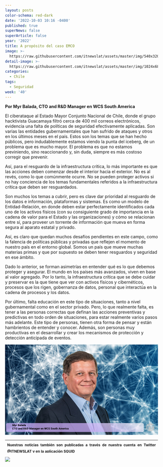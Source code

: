 ```yaml
---
layout: posts
color-schema: red-dark
date: '2022-10-03 10:16 -0400'
published: true
superNews: false
superArticle: false
year: '2022'
title: A propósito del caso EMCO
image: >-
  https://raw.githubusercontent.com/itnewslat/assets/master/img/540x320/Myr-balada-p.jpg
detail-image: >-
  https://raw.githubusercontent.com/itnewslat/assets/master/img/1024x680/Myr-balada-g.jpg
categories:
  - Chile
tags:
  - Seguridad
week: '40'
---
```

**Por Myr Balada, CTO and R&D Manager en WCS South America**

El ciberataque al Estado Mayor Conjunto Nacional de Chile, donde el grupo hacktivista Guacamaya filtró cerca de 400 mil correos electrónicos, evidencia una falta de políticas de seguridad efectivamente aplicadas. Son varias las entidades gubernamentales que han sufrido de ataques y otros en los últimos meses en el país. Estos son los temas que se han hecho públicos, pero indudablemente estamos viendo la punta del iceberg, de un problema que es mucho mayor. El problema es que no estamos previniendo, sino reaccionando y, sin duda, siempre es más costoso corregir que prevenir. 

Así, para el resguardo de la infraestructura crítica, lo más importante es que las acciones deben comenzar desde el interior hacia el exterior. No es al revés, como lo que comúnmente ocurre. No se pueden proteger activos si no hay conciencia de los temas fundamentales referidos a la infraestructura crítica que deben ser resguardados.

Son muchos los temas a cubrir, pero es clave dar prioridad al resguardo de los datos e información, plataformas y sistemas. Es como un modelo de Entidad-Relación, en donde deben estar perfectamente identificados cada uno de los activos físicos (con su consiguiente grado de importancia en la cadena de valor para el Estado y las organizaciones) y cómo se relacionan entre sí, para proveer un torrente de información que mueva en forma segura al aparato estatal y privado.

Así, es claro que quedan muchos desafíos pendientes en este campo, como la falencia de políticas públicas y privadas que reflejen el momento de nuestro país en el entorno global. Somos un país que mueve muchas materias primas y que por supuesto se deben tener resguardos y seguridad en ese ámbito.

Dado lo anterior, se forman asimetrías en entender qué es lo que debemos proteger y asegurar. El mundo en los países más avanzados, viven en base al valor agregado. Por lo tanto, la infraestructura crítica que se debe cuidar y preservar es la que tiene que ver con activos físicos y cibernéticos, procesos que los rigen, gobernanza de datos, personal que interactúa en la cadena de procesos y los datos.

Por último, falta educación en este tipo de situaciones, tanto a nivel gubernamental como en el sector privado. Pero, lo que realmente falta, es tener a las personas correctas que definan las acciones preventivas y predictivas en todo orden de situaciones, para estar realmente varios pasos más adelante. Este tipo de personas, tienen otra forma de pensar y están hambrientos de entender y conocer. Además, son personas muy productivas en el desarrollar y crear los mecanismos de protección y detección anticipada de eventos.

![](https://raw.githubusercontent.com/itnewslat/assets/master/img/540x320/Myr-balada-p.jpg)

<table style="height: 42px;" width="569">
<tbody>
<tr>
<td style="text-align: justify;"><sub><strong>Nuestras noticias también son publicadas a través de nuestra cuenta en Twitter <a href="https://twitter.com/itnewslat?lang=es">@ITNEWSLAT</a> y en la aplicación <a href="https://squidapp.co/en/">SQUID</a></strong></sub></td>
</tr>
</tbody>
</table>

<img src="https://tracker.metricool.com/c3po.jpg?hash=56f88a41e39ab42c063cc51676587a04"/>